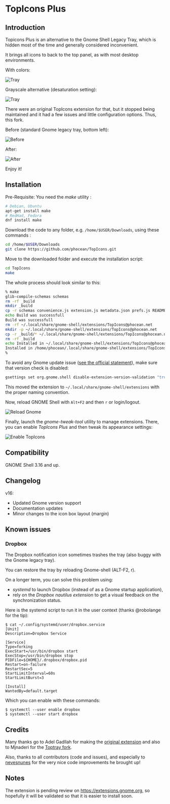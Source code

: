# TopIcons Plus

## Introduction

Topicons Plus is an alternative to the Gnome Shell Legacy Tray, which is hidden most of the time and generally considered inconvenient.

It brings all icons to back to the top panel, as with most desktop environments.

With colors:

![Tray](https://raw.githubusercontent.com/phocean/TopIcons/master/screenshots/tray1.png)

Grayscale alternative (desaturation setting):

![Tray](https://raw.githubusercontent.com/phocean/TopIcons/master/screenshots/tray2.png)

There were an original TopIcons extension for that, but it stopped being maintained and it had a few issues and little configuration options.
Thus, this fork.

Before (standard Gnome legacy tray, bottom left):

![Before](https://raw.githubusercontent.com/phocean/TopIcons/master/screenshots/before.png)

After:

![After](https://raw.githubusercontent.com/phocean/TopIcons/master/screenshots/after.png)

Enjoy it!


## Installation

Pre-Requisite: You need the *make* utility :

```bash
# Debian, Ubuntu
apt-get install make
# RedHad, Fedora
dnf install make
```

Download the code to any folder, e.g. <code>/home/$USER/Downloads</code>, using these commands :

```bash
cd /home/$USER/Downloads
git clone https://github.com/phocean/TopIcons.git
```

Move to the downloaded folder and execute the installation script:

```bash
cd TopIcons
make
```

The whole process should look similar to this:

```bash
% make
glib-compile-schemas schemas
rm -rf _build
mkdir _build
cp -r schemas convenience.js extension.js metadata.json prefs.js README.md _build
echo Build was successfull 
Build was successfull
rm -rf ~/.local/share/gnome-shell/extensions/TopIcons@phocean.net
mkdir -p ~/.local/share/gnome-shell/extensions/TopIcons@phocean.net
cp -r _build/* ~/.local/share/gnome-shell/extensions/TopIcons@phocean.net
rm -rf _build
echo Installed in ~/.local/share/gnome-shell/extensions/TopIcons@phocean.net
Installed in /home/phocean/.local/share/gnome-shell/extensions/TopIcons@phocean.net
% 
```

To avoid any Gnome update issue ([see the official statement](https://git.gnome.org/browse/gnome-shell/commit/?id=5e0e3ed)), make sure that version check is disabled:

```bash
gsettings set org.gnome.shell disable-extension-version-validation "true"
```


This moved the extension to <code>~/.local/share/gnome-shell/extensions</code> with the proper naming convention.

Now, reload GNOME Shell with <code>Alt+F2</code> and then <code>r</code> or login/logout.

![Reload Gnome](https://raw.githubusercontent.com/phocean/TopIcons/master/screenshots/reload-gnome.png)

Finally, launch the *gnome-tweak-tool* utility to manage extensions.
There, you can enable *TopIcons Plus* and then tweak its appearance settings:

![Enable TopIcons](https://raw.githubusercontent.com/phocean/TopIcons/master/screenshots/gnome-tweak.png)

## Compatibility

GNOME Shell 3.16 and up.

## Changelog

v16:

* Updated Gnome version support
* Documentation updates
* Minor changes to the icon box layout (margin)

## Known issues

### Dropbox

The Dropbox notification icon sometimes trashes the tray (also buggy with the Gnome legacy tray).

You can restore the tray by reloading Gnome-shell (ALT-F2, r).

On a longer term, you can solve this problem using:

- *systemd* to launch Dropbox (instead of as a Gnome startup application),
- rely on the *Dropbox nautilus extension* to get a visual feedback on the synchronization status.

Here is the systemd script to run it in the user context (thanks @robolange for the tip):

```
$ cat ~/.config/systemd/user/dropbox.service
[Unit]
Description=Dropbox Service

[Service]
Type=forking
ExecStart=/usr/bin/dropbox start
ExecStop=/usr/bin/dropbox stop
PIDFile=${HOME}/.dropbox/dropbox.pid
Restart=on-failure
RestartSec=5
StartLimitInterval=60s
StartLimitBurst=3

[Install]
WantedBy=default.target
```

Which you can enable with these commands:

```
$ systemctl --user enable dropbox
$ systemctl --user start dropbox
```


## Credits

Many thanks go to Adel Gadllah for making the [original extension](http://94.247.144.115/repo/topicons/) and also to Mjnaderi for the [Toptray fork](https://github.com/mjnaderi/TopTray).

Also, thanks to all contributors (code and issues), and especially to [nevesnunes](https://github.com/nevesnunes) for the very nice code improvements he brought up!

## Notes

The extension is pending review on https://extensions.gnome.org, so hopefully it will be validated so that it is easier to install soon.
